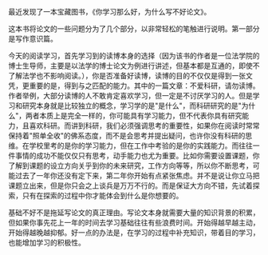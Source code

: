
<BlogInfo id="1208" title="1.15《你学习那么好》读书笔记" author="小格" pv=0 read_times=0 pre_cost_time=36 category="课外" tag_list="[]" create_time="2023.01.15 21:49:29.453715" update_time="2023.01.15 21:49:29" />

最近发现了一本宝藏图书，《你学习那么好，为什么写不好论文》。

这本书将论文的一些问题分为了几个部分，以非常轻松的笔触进行说明。第一部分是写作意识篇。

今天的阅读学习，首先学习到的读博本身的选择（因为该书的作者是一位法学院的博士生导师，主要是以法学的博士论文为例进行讲述，但基本都是互通的，即使不了解法学也不影响阅读。），你是否准备好读博，读博的目的不仅仅是得到一张文凭，更重要的是，得到与之匹配的能力。其中的一篇文章：不爱科研，请勿读博。作者举例，大部分读博的人不敢肯定喜欢学习，但一定是不讨厌学习的人。但是学习和研究本身就是比较独立的概念，学习学的是"是什么"，而科研研究的是"为什么"，两者本质上是完全一样的，你可能具有学习能力，但不代表你具有研究能力，且喜欢科研。而讲到科研，我们必须强调思考的重要性，如果你在阅读时常常保持着"照单全收"的佛系态度，而不是会思考并提出疑问，也许你没有科研的思维。在学校里考的是你的学习能力，但在工作中考验的是你的实践能力。而往往一件事情的成功不能仅仅只有思考，动手能力也尤为重要。比如你需要设置课题，你了解到课题的设立方向关乎到你的未来研究，工作方向等等，所以你不断思考，可能过去了一年你还没有定下来，第二年你开始有点紧张焦虑。并不是说让你立马把课题立出来，但是你只会之上谈兵是万万不行的。而是保证大方向不错，先试着探索，只有在探索的过程中你才能体会到什么是你想要的。

基础不好不是拖延写论文的真正理由。写论文本身就需要大量的知识背景的积累，但如果你事先花上一年的时间去学习基础往往有些浪费时间。开始得越早越主动，开始得越晚越抑郁。好一点的办法是，在学习的过程中补充知识，带着目的学习，也能增加学习的积极性。


